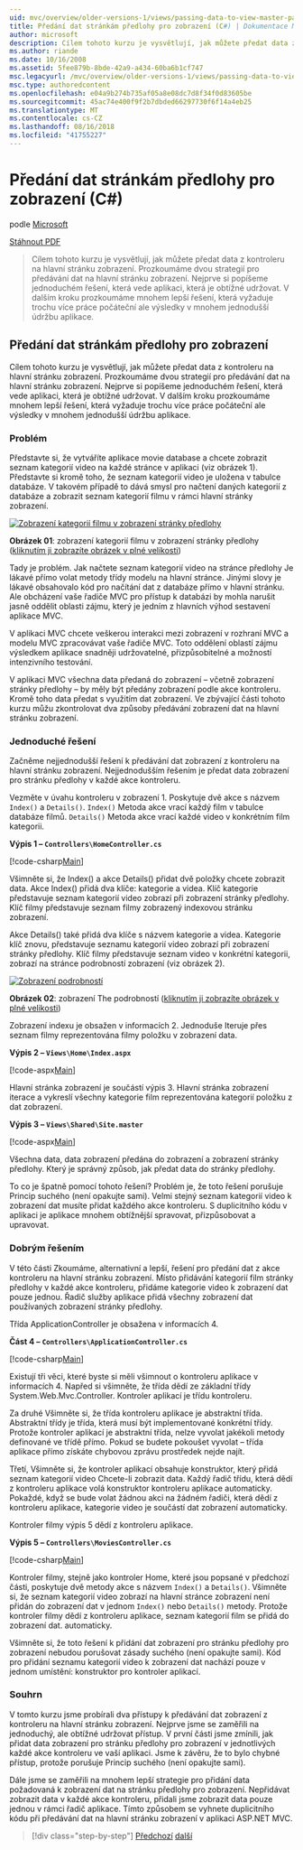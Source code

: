 ```yaml
---
uid: mvc/overview/older-versions-1/views/passing-data-to-view-master-pages-cs
title: Předání dat stránkám předlohy pro zobrazení (C#) | Dokumentace Microsoftu
author: microsoft
description: Cílem tohoto kurzu je vysvětlují, jak můžete předat data z kontroleru na hlavní stránku zobrazení. Prozkoumáme dvou strategií pro předávání dat k zobrazení m...
ms.author: riande
ms.date: 10/16/2008
ms.assetid: 5fee879b-8bde-42a9-a434-60ba6b1cf747
msc.legacyurl: /mvc/overview/older-versions-1/views/passing-data-to-view-master-pages-cs
msc.type: authoredcontent
ms.openlocfilehash: e04a9b274b735af05a8e08dc7d8f34f0d83605be
ms.sourcegitcommit: 45ac74e400f9f2b7dbded66297730f6f14a4eb25
ms.translationtype: MT
ms.contentlocale: cs-CZ
ms.lasthandoff: 08/16/2018
ms.locfileid: "41755227"
---
```

<a name="passing-data-to-view-master-pages-c"></a>Předání dat stránkám předlohy pro zobrazení (C#)
====================
podle [Microsoft](https://github.com/microsoft)

[Stáhnout PDF](http://download.microsoft.com/download/e/f/3/ef3f2ff6-7424-48f7-bdaa-180ef64c3490/ASPNET_MVC_Tutorial_13_CS.pdf)

> Cílem tohoto kurzu je vysvětlují, jak můžete předat data z kontroleru na hlavní stránku zobrazení. Prozkoumáme dvou strategií pro předávání dat na hlavní stránku zobrazení. Nejprve si popíšeme jednoduchém řešení, která vede aplikaci, která je obtížné udržovat. V dalším kroku prozkoumáme mnohem lepší řešení, která vyžaduje trochu více práce počáteční ale výsledky v mnohem jednodušší údržbu aplikace.


## <a name="passing-data-to-view-master-pages"></a>Předání dat stránkám předlohy pro zobrazení

Cílem tohoto kurzu je vysvětlují, jak můžete předat data z kontroleru na hlavní stránku zobrazení. Prozkoumáme dvou strategií pro předávání dat na hlavní stránku zobrazení. Nejprve si popíšeme jednoduchém řešení, která vede aplikaci, která je obtížné udržovat. V dalším kroku prozkoumáme mnohem lepší řešení, která vyžaduje trochu více práce počáteční ale výsledky v mnohem jednodušší údržbu aplikace.

### <a name="the-problem"></a>Problém

Představte si, že vytváříte aplikace movie database a chcete zobrazit seznam kategorií video na každé stránce v aplikaci (viz obrázek 1). Představte si kromě toho, že seznam kategorií video je uložena v tabulce databáze. V takovém případě to dává smysl pro načtení daných kategorií z databáze a zobrazit seznam kategorií filmu v rámci hlavní stránky zobrazení.


[![Zobrazení kategorií filmu v zobrazení stránky předlohy](passing-data-to-view-master-pages-cs/_static/image2.png)](passing-data-to-view-master-pages-cs/_static/image1.png)

**Obrázek 01**: zobrazení kategorií filmu v zobrazení stránky předlohy ([kliknutím ji zobrazíte obrázek v plné velikosti](passing-data-to-view-master-pages-cs/_static/image3.png))


Tady je problém. Jak načtete seznam kategorií video na stránce předlohy Je lákavé přímo volat metody třídy modelu na hlavní stránce. Jinými slovy je lákavé obsahovalo kód pro načítání dat z databáze přímo v hlavní stránku. Ale obcházení vaše řadiče MVC pro přístup k databázi by mohla narušit jasně oddělit oblasti zájmu, který je jedním z hlavních výhod sestavení aplikace MVC.

V aplikaci MVC chcete veškerou interakci mezi zobrazení v rozhraní MVC a modelu MVC zpracovávat vaše řadiče MVC. Toto oddělení oblastí zájmu výsledkem aplikace snadněji udržovatelné, přizpůsobitelné a možností intenzivního testování.

V aplikaci MVC všechna data předaná do zobrazení – včetně zobrazení stránky předlohy – by měly být předány zobrazení podle akce kontroleru. Kromě toho data předat s využitím dat zobrazení. Ve zbývající části tohoto kurzu můžu zkontrolovat dva způsoby předávání zobrazení dat na hlavní stránku zobrazení.

### <a name="the-simple-solution"></a>Jednoduché řešení

Začněme nejjednodušší řešení k předávání dat zobrazení z kontroleru na hlavní stránku zobrazení. Nejjednodušším řešením je předat data zobrazení pro stránku předlohy v každé akce kontroleru.

Vezměte v úvahu kontroleru v zobrazení 1. Poskytuje dvě akce s názvem `Index()` a `Details()`. `Index()` Metoda akce vrací každý film v tabulce databáze filmů. `Details()` Metoda akce vrací každé video v konkrétním film kategorii.

**Výpis 1 – `Controllers\HomeController.cs`**

[!code-csharp[Main](passing-data-to-view-master-pages-cs/samples/sample1.cs)]

Všimněte si, že Index() a akce Details() přidat dvě položky chcete zobrazit data. Akce Index() přidá dva klíče: kategorie a videa. Klíč kategorie představuje seznam kategorií video zobrazí při zobrazení stránky předlohy. Klíč filmy představuje seznam filmy zobrazený indexovou stránku zobrazení.

Akce Details() také přidá dva klíče s názvem kategorie a videa. Kategorie klíč znovu, představuje seznamu kategorií video zobrazí při zobrazení stránky předlohy. Klíč filmy představuje seznam video v konkrétní kategorii, zobrazí na stránce podrobností zobrazení (viz obrázek 2).


[![Zobrazení podrobností](passing-data-to-view-master-pages-cs/_static/image5.png)](passing-data-to-view-master-pages-cs/_static/image4.png)

**Obrázek 02**: zobrazení The podrobností ([kliknutím ji zobrazíte obrázek v plné velikosti](passing-data-to-view-master-pages-cs/_static/image6.png))


Zobrazení indexu je obsažen v informacích 2. Jednoduše Iteruje přes seznam filmy reprezentována filmy položku v zobrazení data.

**Výpis 2 – `Views\Home\Index.aspx`**

[!code-aspx[Main](passing-data-to-view-master-pages-cs/samples/sample2.aspx)]

Hlavní stránka zobrazení je součástí výpis 3. Hlavní stránka zobrazení iterace a vykreslí všechny kategorie film reprezentována kategorií položku z dat zobrazení.

**Výpis 3 – `Views\Shared\Site.master`**

[!code-aspx[Main](passing-data-to-view-master-pages-cs/samples/sample3.aspx)]

Všechna data, data zobrazení předána do zobrazení a zobrazení stránky předlohy. Který je správný způsob, jak předat data do stránky předlohy.

To co je špatně pomocí tohoto řešení? Problém je, že toto řešení porušuje Princip suchého (není opakujte sami). Velmi stejný seznam kategorií video k zobrazení dat musíte přidat každého akce kontroleru. S duplicitního kódu v aplikaci je aplikace mnohem obtížnější spravovat, přizpůsobovat a upravovat.

### <a name="the-good-solution"></a>Dobrým řešením

V této části Zkoumáme, alternativní a lepší, řešení pro předání dat z akce kontroleru na hlavní stránku zobrazení. Místo přidávání kategorií film stránky předlohy v každé akce kontroleru, přidáme kategorie video k zobrazení dat pouze jednou. Řadič služby aplikace přidá všechny zobrazení dat používaných zobrazení stránky předlohy.

Třída ApplicationController je obsažena v informacích 4.

**Část 4 – `Controllers\ApplicationController.cs`**

[!code-csharp[Main](passing-data-to-view-master-pages-cs/samples/sample4.cs)]

Existují tři věci, které byste si měli všimnout o kontroleru aplikace v informacích 4. Napřed si všimněte, že třída dědí ze základní třídy System.Web.Mvc.Controller. Kontroler aplikací je třídu kontroleru.

Za druhé Všimněte si, že třída kontroleru aplikace je abstraktní třída. Abstraktní třídy je třída, která musí být implementované konkrétní třídy. Protože kontroler aplikací je abstraktní třída, nelze vyvolat jakékoli metody definované ve třídě přímo. Pokud se budete pokoušet vyvolat – třída aplikace přímo získáte chybovou zprávu prostředek nejde najít.

Třetí, Všimněte si, že kontroler aplikací obsahuje konstruktor, který přidá seznam kategorií video Chcete-li zobrazit data. Každý řadič třídu, která dědí z kontroleru aplikace volá konstruktor kontroleru aplikace automaticky. Pokaždé, když se bude volat žádnou akci na žádném řadiči, která dědí z kontroleru aplikace, kategorie video je součástí dat zobrazení automaticky.

Kontroler filmy výpis 5 dědí z kontroleru aplikace.

**Výpis 5 – `Controllers\MoviesController.cs`**

[!code-csharp[Main](passing-data-to-view-master-pages-cs/samples/sample5.cs)]

Kontroler filmy, stejně jako kontroler Home, které jsou popsané v předchozí části, poskytuje dvě metody akce s názvem `Index()` a `Details()`. Všimněte si, že seznam kategorií video zobrazí na hlavní stránce zobrazení není přidán do zobrazení dat v jednom `Index()` nebo `Details()` metody. Protože kontroler filmy dědí z kontroleru aplikace, seznam kategorií film se přidá do zobrazení dat. automaticky.

Všimněte si, že toto řešení k přidání dat zobrazení pro stránku předlohy pro zobrazení nebudou porušovat zásady suchého (není opakujte sami). Kód pro přidání seznamu kategorií video k zobrazení dat nachází pouze v jednom umístění: konstruktor pro kontroler aplikací.

### <a name="summary"></a>Souhrn

V tomto kurzu jsme probírali dva přístupy k předávání dat zobrazení z kontroleru na hlavní stránku zobrazení. Nejprve jsme se zaměřili na jednoduchý, ale obtížné udržovat přístup. V první části jsme zmínili, jak přidat data zobrazení pro stránku předlohy pro zobrazení v jednotlivých každé akce kontroleru ve vaší aplikaci. Jsme k závěru, že to bylo chybné přístup, protože porušuje Princip suchého (není opakujte sami).

Dále jsme se zaměřili na mnohem lepší strategie pro přidání data požadovaná k zobrazení dat na stránku předlohy pro zobrazení. Nepřidávat zobrazit data v každé akce kontroleru, přidali jsme zobrazit data pouze jednou v rámci řadič aplikace. Tímto způsobem se vyhnete duplicitního kódu při předávání dat na hlavní stránku zobrazení v aplikaci ASP.NET MVC.

> [!div class="step-by-step"]
> [Předchozí](creating-page-layouts-with-view-master-pages-cs.md)
> [další](asp-net-mvc-views-overview-vb.md)
